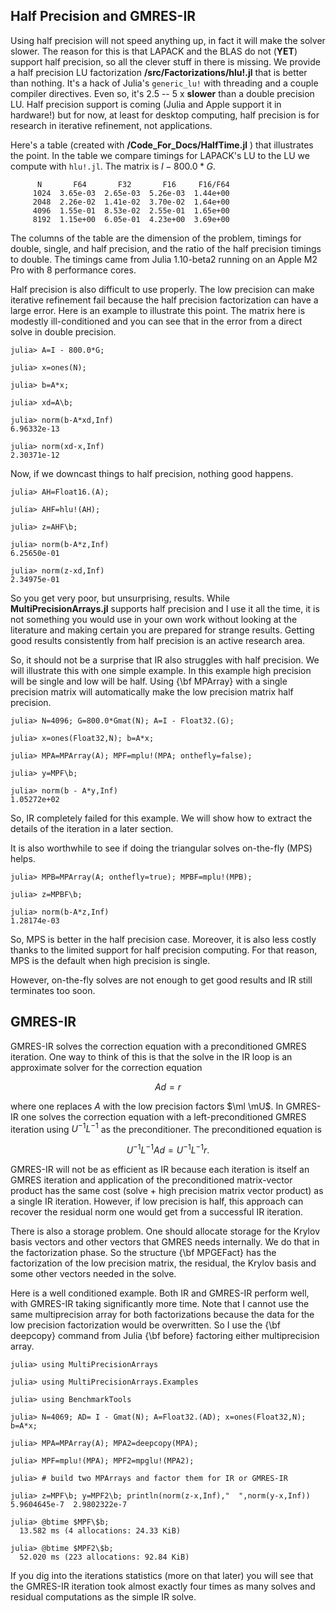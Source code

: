 ## Half Precision and GMRES-IR

Using half precision will not speed anything up, in fact it will make 
the solver slower. The reason for this is that LAPACK and the BLAS 
do not (__YET__) support half precision, so all the clever stuff in
there is missing. We provide a half precision LU
factorization __/src/Factorizations/hlu!.jl__ that is better than nothing. 
It's a hack of Julia's  ```generic_lu!``` with threading and a couple
compiler directives. Even so, it's 2.5 -- 5 x __slower__ than a 
double precision LU. Half precision support is coming 
(Julia and Apple support it in hardware!) but for now, at least for desktop
computing, half precision is for
research in iterative refinement, not applications. 


Here's a table (created with  __/Code_For_Docs/HalfTime.jl__ ) that illustrates the point. In the table we compare timings for
LAPACK's LU to the LU we compute with ```hlu!.jl```. The matrix is 
$I-800.0*G$.

```
      N       F64       F32       F16     F16/F64 
     1024  3.65e-03  2.65e-03  5.26e-03  1.44e+00 
     2048  2.26e-02  1.41e-02  3.70e-02  1.64e+00 
     4096  1.55e-01  8.53e-02  2.55e-01  1.65e+00 
     8192  1.15e+00  6.05e-01  4.23e+00  3.69e+00 
```
The columns of the table are the dimension of the problem, timings
for double, single, and half precision, and the ratio of the half
precision timings to double. The timings came from Julia 1.10-beta2
running on an Apple M2 Pro with 8 performance cores.

Half precision is also difficult to use properly. The low precision can 
make iterative refinement fail because the half precision factorization 
can have a large error. Here is an example to illustrate this point. 
The matrix here is modestly ill-conditioned and you can see that in the 
error from a direct solve in double precision.

```
julia> A=I - 800.0*G;

julia> x=ones(N);

julia> b=A*x;

julia> xd=A\b;

julia> norm(b-A*xd,Inf)
6.96332e-13

julia> norm(xd-x,Inf)
2.30371e-12
```
Now, if we downcast things to half precision, nothing good happens.
```
julia> AH=Float16.(A);

julia> AHF=hlu!(AH);

julia> z=AHF\b;

julia> norm(b-A*z,Inf)
6.25650e-01

julia> norm(z-xd,Inf)
2.34975e-01
```
So you get very poor, but unsurprising, results. While __MultiPrecisionArrays.jl__ supports half precision and I use it all the time, it is not something you would use in your own
work without looking at the literature and making certain you are prepared for strange results. Getting good results consistently from half precision is an active research area.

So, it should not be a surprise that IR also struggles with half precision.
We will illustrate this with one simple example. In this example high
precision will be single and low will be half. Using {\bf MPArray} with
a single precision matrix will automatically make the low precision matrix
half precision.
```
julia> N=4096; G=800.0*Gmat(N); A=I - Float32.(G);

julia> x=ones(Float32,N); b=A*x;

julia> MPA=MPArray(A); MPF=mplu!(MPA; onthefly=false);

julia> y=MPF\b;

julia> norm(b - A*y,Inf)
1.05272e+02
```
So, IR completely failed for this example. We will show how to extract
the details of the iteration in a later section.

It is also worthwhile to see if doing the triangular solves on-the-fly
(MPS) helps.

```
julia> MPB=MPArray(A; onthefly=true); MPBF=mplu!(MPB);

julia> z=MPBF\b;

julia> norm(b-A*z,Inf)
1.28174e-03
```
So, MPS is better in the half precision case. Moreover, it is also less
costly thanks to the limited support for half precision computing.
For that reason, MPS is the default when high precision is single.

However, on-the-fly solves are not enough to get good results and IR
still terminates too soon.

## GMRES-IR

GMRES-IR solves the correction equation
with a preconditioned GMRES iteration. One way to think of this
is that the solve in the IR loop is an approximate solver for the
correction equation
```math
A d = r
```
where one replaces $A$ with the low precision factors
$\ml \mU$. In GMRES-IR one solves the correction
equation with a left-preconditioned GMRES iteration using
$U^{-1} L^{-1}$ as
the preconditioner. The preconditioned equation is
```math
U^{-1} L^{-1}  A d = U^{-1} L^{-1} r.
```

GMRES-IR will not be as efficient as IR because each iteration is itself
an GMRES iteration and application of the preconditioned matrix-vector
product has the same cost (solve + high precision matrix vector product)
as a single IR iteration. However, if low precision is half, this approach
can recover the residual norm one would get from a successful IR iteration.

There is also a storage problem. One should allocate storage for the Krylov
basis vectors and other vectors that GMRES needs internally. We do that
in the factorization phase. So the structure {\bf MPGEFact} has the 
factorization of the low precision matrix, the residual, the Krylov
basis and some other vectors needed in the solve. 

Here is a well conditioned example. Both IR and GMRES-IR perform well, with
GMRES-IR taking significantly more time.  Note that I cannot use the
same multiprecision array for both factorizations because the data for
the low precision factorization would be overwritten. So I use the 
{\bf deepcopy} command from Julia {\bf before} factoring either multiprecision
array.

```
julia> using MultiPrecisionArrays

julia> using MultiPrecisionArrays.Examples

julia> using BenchmarkTools

julia> N=4069; AD= I - Gmat(N); A=Float32.(AD); x=ones(Float32,N); b=A*x;

julia> MPA=MPArray(A); MPA2=deepcopy(MPA); 

julia> MPF=mplu!(MPA); MPF2=mpglu!(MPA2);

julia> # build two MPArrays and factor them for IR or GMRES-IR

julia> z=MPF\b; y=MPF2\b; println(norm(z-x,Inf),"  ",norm(y-x,Inf))
5.9604645e-7  2.9802322e-7

julia> @btime $MPF\$b;
  13.582 ms (4 allocations: 24.33 KiB)

julia> @btime $MPF2\$b;
  52.020 ms (223 allocations: 92.84 KiB)
```

If you dig into the iterations statistics (more on that later) you
will see that the GMRES-IR iteration took almost exactly four times
as many solves and residual computations as the simple IR solve.



